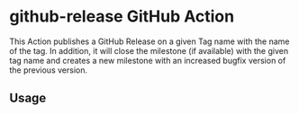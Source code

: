 # github-release GitHub Action

This Action publishes a GitHub Release on a given Tag name with the name of the tag. In addition, it will close the milestone (if available) with the given tag name and creates a new milestone with an increased bugfix version of the previous version.

## Usage
